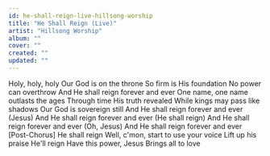 ```yaml
---
id: he-shall-reign-live-hillsong-worship
title: "He Shall Reign (Live)"
artist: "Hillsong Worship"
album: ""
cover: ""
created: ""
updated: ""
---
```


Holy, holy, holy
Our God is on the throne
So firm is His foundation
No power can overthrow
And He shall reign forever and ever
One name, one name outlasts the ages
Through time His truth revealed
While kings may pass like shadows
Our God is sovereign still
And He shall reign forever and ever (Jesus)
And He shall reign forever and ever (He shall reign)
And He shall reign forever and ever (Oh, Jesus)
And He shall reign forever and ever
[Post-Chorus]
He shall reign
Well, c'mon, start to use your voice
Lift up his praise
He'll reign
Have this power, Jesus
Brings all to love